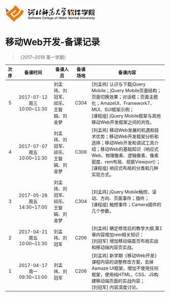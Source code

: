 ![河北师范大学软件学院](../image/logo.png)

#  移动Web开发-备课记录
> （2017~2018 第一学期） 

|次序| 备课时间                   | 备课人员                    | 备课场地 | 备课内容 |
|:---:|:-------------------------:|------------------------|:-------:|---------|
|5|2017-07-12 周三 10:00~11:30|刘孟祎、刘冠军、祁乐、王智娟、刘金梦|C304     |[刘孟祎] 认识与下载jQuery Mobile；jQuery Mobile页面结构；页面切换效果；对话框；页面主题化；AmazeUI、Framework7、MUI、SUI框架示例； <br/>[课程组] jQuery Mobile框架与其他移动Web开发框架之间的共性。|
|4|2017-07-07 周五 10:00~11:30|刘孟祎、刘冠军、祁乐、王智娟、刘金梦|C306     |[刘孟祎] 移动Web发展的机遇和技术优势；移动Web开发框架分析和选择；移动Web开发和调试工具介绍；移动Web的基础知识（响应式Web、物理像素、逻辑像素、像素密度、rem布局、视窗Viewport）； <br/>[课程组] 响应式布局的分类和几种实现方式。|
|3|2017-05-26 周五 14:30~17:00|刘孟祎、刘冠军、祁乐、王智娟、刘金梦|C304     |[刘孟祎] jQuery Mobile触控、滚动、方向、页面事件；插件；<br/>[课程组] 触控事件；Camera插件的几个参数。|
|2|2017-04-21 周五 10:00~11:30|刘孟祎、刘冠军|C206     |[刘孟祎] 确定修改后的教学大纲,第1章内容增加rem相关知识； <br/> [刘冠军] 增加移动端首页布局实战和移动端内容页实战。|
|1|2017-04-17 周一 09:30~11:00|刘孟祎、刘冠军|C206     |[刘孟祎] 新学期《移动Web开发》课程内容的调整修改方案，去掉Aamaze UI框架，增加不使用任何框架，使用纯HTML、CSS、JS构建移动端页面的实战内容； <br/>[刘冠军] 内容深度讨论。|














 


